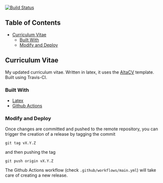 <!-- PROJECT SHIELDS -->
[![Build Status](https://github.com/marcodenisi/cv/workflows/Build%20CV/badge.svg)](https://github.com/marcodenisi/cv/actions)

<!-- TABLE OF CONTENTS -->
## Table of Contents

* [Curriculum Vitae](#curriculum-vitae)
  * [Built With](#built-with)
  * [Modify and Deploy](#modify-and-deploy)

<!-- ABOUT THE PROJECT -->
## Curriculum Vitae
My updated curriculum vitae. Written in latex, it uses the [AltaCV](https://github.com/liantze/AltaCV) template. Built using Travis-CI.

### Built With
* [Latex](https://www.latex-project.org/)
* [Github Actions](https://github.com/features/actions)

### Modify and Deploy
Once changes are committed and pushed to the remote repository, you can trigger the creation of a release by tagging the commit 

`git tag vX.Y.Z`

and then pushing the tag

`git push origin vX.Y.Z`

The Github Actions workflow (check `.github/workflows/main.yml`) will take care of creating a new release. 